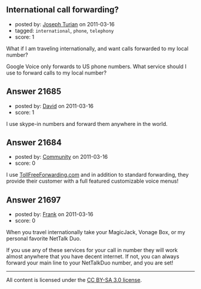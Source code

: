 ## International call forwarding?

- posted by: [Joseph Turian](https://stackexchange.com/users/-1/423-joseph-turian) on 2011-03-16
- tagged: `international`, `phone`, `telephony`
- score: 1

What if I am traveling internationally, and want calls forwarded to my local number?

Google Voice only forwards to US phone numbers.
What service should I use to forward calls to my local number?


## Answer 21685

- posted by: [David](https://stackexchange.com/users/-1/5460-david) on 2011-03-16
- score: 1

I use skype-in numbers and forward them anywhere in the world.


## Answer 21684

- posted by: [Community](https://stackexchange.com/users/-1/-1-community) on 2011-03-16
- score: 0

<p>I use <a href="http://www.tollfreeforwarding.com/" rel="nofollow">TollFreeForwarding.com</a> and in addition to standard forwarding, they provide their customer with a full featured customizable voice menus!</p>



## Answer 21697

- posted by: [Frank](https://stackexchange.com/users/-1/4858-frank) on 2011-03-16
- score: 0

When you travel internationally take your MagicJack, Vonage Box, or my personal favorite NetTalk Duo.  

If you use any of these services for your call in number they will work almost anywhere that you have decent internet.   If not, you can always forward your main line to your NetTalkDuo number, and you are set!





---

All content is licensed under the [CC BY-SA 3.0 license](https://creativecommons.org/licenses/by-sa/3.0/).
